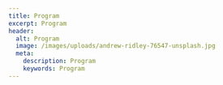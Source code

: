 ```yaml
---
title: Program
excerpt: Program
header:
  alt: Program
  image: /images/uploads/andrew-ridley-76547-unsplash.jpg
  meta:
    description: Program
    keywords: Program
---
```


